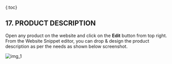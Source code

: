 {:toc}

## 17. PRODUCT DESCRIPTION
Open any product on the website and click on the **Edit** button from top right. From the Website Snippet editor, you can drop & design the product description as per the needs as shown below screenshot.

![img_1](section_17/images/1.png)
